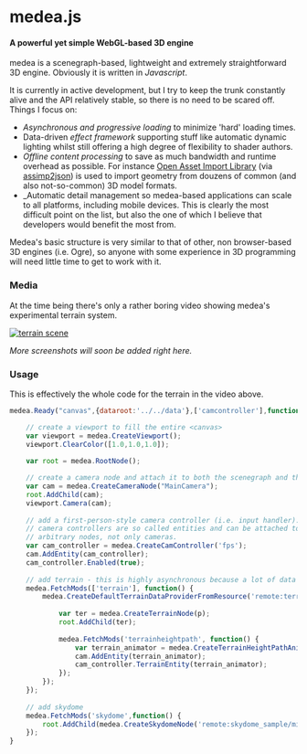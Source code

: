 medea.js
========

#### A powerful yet simple WebGL-based 3D engine ####

medea is a scenegraph-based, lightweight and extremely straightforward 3D engine. Obviously it is written in _Javascript_.

It is currently in active development, but I try to keep the trunk constantly alive and the API relatively stable, so there is no need to be scared off. 
Things I focus on: 

 - _Asynchronous and progressive loading_ to minimize 'hard' loading times.
 - Data-driven _effect framework_ supporting stuff like automatic dynamic lighting whilst still offering a high degree of
   flexibility to shader authors.
 - _Offline content processing_ to save as much bandwidth and runtime overhead as possible. For instance <a href="http://assimp.sourceforge.net">Open Asset Import Library</a> 
  (via <a href="https://github.com/acgessler/assimp2json">assimp2json</a>) is used to import geometry from douzens of common (and also not-so-common) 3D model formats.
 - _Automatic detail management so medea-based applications can scale to
   all platforms, including mobile devices. This is clearly the most difficult point on the list, but also the one of which I believe that developers would benefit the most from.
 
Medea's basic structure is very similar to that of other, non browser-based 3D engines (i.e. Ogre), so anyone with some experience in 3D programming will 
need little time to get to work with it. 

### Media ###

At the time being there's only a rather boring video showing medea's experimental terrain system.

<a href="http://www.youtube.com/watch?v=VGLvI7iFjsE"><img src="http://acgessler.github.com/medea.js/media/splash1.PNG" alt="terrain scene"></a>

_More screenshots will soon be added right here._



### Usage ###

This is effectively the whole code for the terrain in the video above.

```javascript
medea.Ready("canvas",{dataroot:'../../data'},['camcontroller'],function() {

	// create a viewport to fill the entire <canvas>
	var viewport = medea.CreateViewport();
	viewport.ClearColor([1.0,1.0,1.0]);
 
	var root = medea.RootNode();

	// create a camera node and attach it to both the scenegraph and the viewport.
	var cam = medea.CreateCameraNode("MainCamera");
	root.AddChild(cam);
	viewport.Camera(cam);
	
	// add a first-person-style camera controller (i.e. input handler).
	// camera controllers are so called entities and can be attached to
	// arbitrary nodes, not only cameras.
	var cam_controller = medea.CreateCamController('fps');
	cam.AddEntity(cam_controller);
	cam_controller.Enabled(true);
		
	// add terrain - this is highly asynchronous because a lot of data needs to be loaded
	medea.FetchMods(['terrain'], function() {
		medea.CreateDefaultTerrainDataProviderFromResource('remote:terrain_sample/terrain.json', function(p) {
		
			var ter = medea.CreateTerrainNode(p);
			root.AddChild(ter);
			
			medea.FetchMods('terrainheightpath', function() {
				var terrain_animator = medea.CreateTerrainHeightPathAnimator(ter,15.0);
				cam.AddEntity(terrain_animator);
				cam_controller.TerrainEntity(terrain_animator);
			});
		});
	});
	
	// add skydome
	medea.FetchMods('skydome',function() {
		root.AddChild(medea.CreateSkydomeNode('remote:skydome_sample/midmorning/midmorning.png',0.4));
	});
}
```




